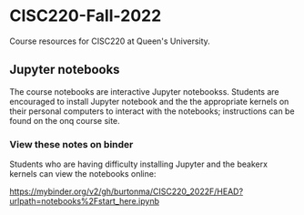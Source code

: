 # CISC220-Fall-2022
Course resources for CISC220 at Queen's University.

## Jupyter notebooks

The course notebooks are interactive Jupyter notebookss. Students are encouraged to install Jupyter notebook and the the appropriate kernels on their personal computers to interact with the notebooks; instructions can be found on the onq course site.

### View these notes on binder

Students who are having difficulty installing Jupyter and the beakerx kernels can view the notebooks online:

https://mybinder.org/v2/gh/burtonma/CISC220_2022F/HEAD?urlpath=notebooks%2Fstart_here.ipynb

